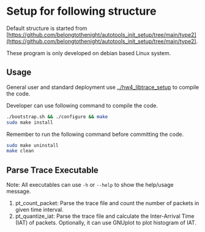 # Setup for following structure

Default structure is started from [https://github.com/belongtothenight/autotools_init_setup/tree/main/type2](https://github.com/belongtothenight/autotools_init_setup/tree/main/type2).

These program is only developed on debian based Linux system.

## Usage

General user and standard deployment use [../hw4_libtrace_setup](../hw4_libtrace_setup) to compile the code.

Developer can use following command to compile the code.

```bash
./bootstrap.sh && ./configure && make
sudo make install
```

Remember to run the following command before committing the code.

```bash
sudo make uninstall
make clean
```

## Parse Trace Executable

Note: All executables can use `-h` or `--help` to show the help/usage message.

1. pt_count_packet: Parse the trace file and count the number of packets in given time interval.
2. pt_quantize_iat: Parse the trace file and calculate the Inter-Arrival Time (IAT) of packets. Optionally, it can use GNUplot to plot histogram of IAT.
